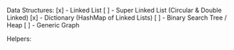 Data Structures:
[x] - Linked List
[ ] - Super Linked List (Circular & Double Linked)
[x] - Dictionary (HashMap of Linked Lists)
[ ] - Binary Search Tree / Heap
[ ] - Generic Graph

Helpers: